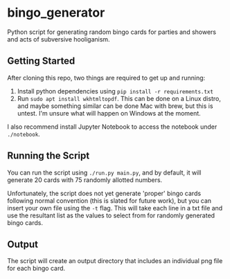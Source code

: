 # bingo_generator
Python script for generating random bingo cards for parties and showers and acts of subversive hooliganism.

## Getting Started

After cloning this repo, two things are required to get up and running:
1. Install python dependencies using `pip install -r requirements.txt`
2. Run `sudo apt install wkhtmltopdf`. This can be done on a Linux distro, and maybe something similar can be done Mac with brew, but this is untest. I'm unsure what will happen on Windows at the moment.

I also recommend install Jupyter Notebook to access the notebook under `./notebook`.

## Running the Script

You can run the script using `./run.py main.py`, and by default, it will generate 20 cards with 75 randomly allotted numbers.

Unfortunately, the script does not yet generate 'proper' bingo cards following normal convention (this is slated for future work), but you can insert your own file using the `-t` flag. This will take each line in a txt file and use the resultant list as the values to select from for randomly generated bingo cards.

## Output

The script will create an output directory that includes an individual png file for each bingo card.
